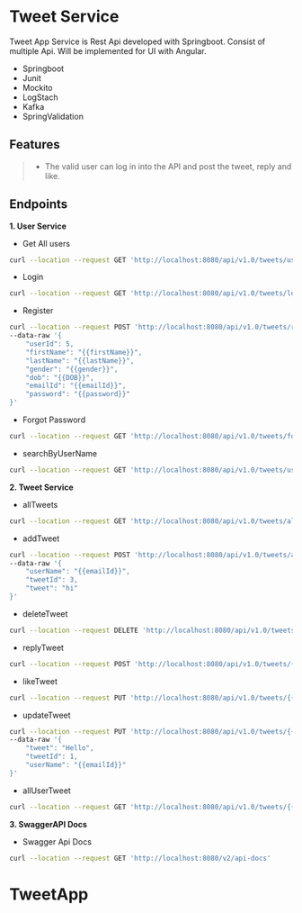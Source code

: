 # Tweet Service

Tweet App Service is Rest Api developed with Springboot. Consist of multiple Api. Will be implemented for UI with Angular.

- Springboot
- Junit
- Mockito
- LogStach
- Kafka
- SpringValidation

## Features
>- The valid user can log in into the API and post the tweet, reply and like.

## Endpoints 
**1. User Service**
- Get All users
```sh
curl --location --request GET 'http://localhost:8080/api/v1.0/tweets/users'
```

- Login
```sh
curl --location --request GET 'http://localhost:8080/api/v1.0/tweets/login?emailId={{emailId}}&password={{[password}}'
```

- Register
```sh
curl --location --request POST 'http://localhost:8080/api/v1.0/tweets/register' \
--data-raw '{
    "userId": 5,
    "firstName": "{{firstName}}",
    "lastName": "{{lastName}}",
    "gender": "{{gender}}",
    "dob": "{{DOB}}",
    "emailId": "{{emailId}}",
    "password": "{{password}}"
}'
```

- Forgot Password
```sh
curl --location --request GET 'http://localhost:8080/api/v1.0/tweets/forgot?userName={{emailId}}&newPassword={{password}}'
```

- searchByUserName
```sh
curl --location --request GET 'http://localhost:8080/api/v1.0/tweets/users/search?userName={{emailId}}'
```
**2. Tweet Service**
- allTweets
```sh
curl --location --request GET 'http://localhost:8080/api/v1.0/tweets/all'
```
- addTweet
```sh
curl --location --request POST 'http://localhost:8080/api/v1.0/tweets/add/{{emailId}}' \
--data-raw '{
    "userName": "{{emailId}}",
    "tweetId": 3,
    "tweet": "hi"
}'
```
- deleteTweet
```sh
curl --location --request DELETE 'http://localhost:8080/api/v1.0/tweets/{{emailId}}/delete/{{tweetId}}'
```
- replyTweet
```sh
curl --location --request POST 'http://localhost:8080/api/v1.0/tweets/{{emailId}}/reply/{{tweetId}}/hello'
```
- likeTweet
```sh
curl --location --request PUT 'http://localhost:8080/api/v1.0/tweets/{{emailId}}/like/{{tweetId}'
```
- updateTweet
```sh
curl --location --request PUT 'http://localhost:8080/api/v1.0/tweets/{{emailId}}/update/{{tweetId}}' \
--data-raw '{
    "tweet": "Hello",
    "tweetId": 1,
    "userName": "{{emailId}}"
}'
```
- allUserTweet
```sh
curl --location --request GET 'http://localhost:8080/api/v1.0/tweets/{{emailId}}'
```
**3. SwaggerAPI Docs**
- Swagger Api Docs
```sh
curl --location --request GET 'http://localhost:8080/v2/api-docs'
```
# TweetApp
